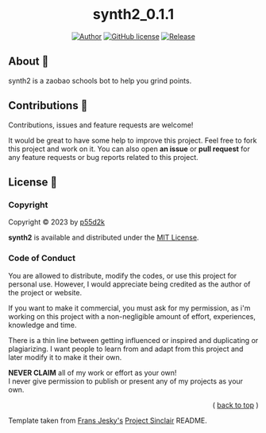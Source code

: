 <div id="top"></div>
<br/>
<div align="center">
  <h1>synth2_0.1.1</h1>

[![Author](https://img.shields.io/badge/author-p55d2k-lightgrey.svg?style=flat&color=%23673ab7)](https://github.com/p55d2k)
[![GitHub license](https://img.shields.io/badge/license-MIT-lightgrey.svg?style=flat&color=%232196f3)](https://github.com/p55d2k/synth2-zb-bot/LICENSE)
[![Release](https://img.shields.io/github/v/release/p55d2k/NeuralScript?style=flat&color=%23009688)](https://github.com/p55d2k/synth2-zb-bot/releases)

</div>


## About 📖

synth2 is a zaobao schools bot to help you grind points.


## Contributions 🤝

Contributions, issues and feature requests are welcome!

It would be great to have some help to improve this project. Feel free to fork this project and work on it. You can also open **an issue** or **pull request** for any feature requests or bug reports related to this project.


## License 📝

### Copyright

Copyright © 2023 by [p55d2k](https://github.com/p55d2k)

**synth2** is available and distributed under the [MIT License](https://github.com/p55d2k/synth2/LICENSE).

### Code of Conduct

You are allowed to distribute, modify the codes, or use this project for personal use. However, I would appreciate being credited as the author of the project or website.

If you want to make it commercial, you must ask for my permission, as i'm working on this project with a non-negligible amount of effort, experiences, knowledge and time.

There is a thin line between getting influenced or inspired and duplicating or plagiarizing. I want people to learn from and adapt from this project and later modify it to make it their own.

**NEVER CLAIM** all of my work or effort as your own!
<br/>
I never give permission to publish or present any of my projects as your own.

<p align="right">( <a href="#top">back to top</a> )</p>

Template taken from [Frans Jesky's](https://github.com/fransjesky) [Project Sinclair](https://github.com/fransjesky/sinclair) README.